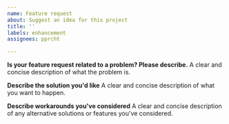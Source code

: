 ```yaml
---
name: Feature request
about: Suggest an idea for this project
title: ''
labels: enhancement
assignees: pprcht

---
```


**Is your feature request related to a problem? Please describe.**
A clear and concise description of what the problem is.

**Describe the solution you'd like**
A clear and concise description of what you want to happen.

**Describe workarounds  you've considered**
A clear and concise description of any alternative solutions or features you've considered.

